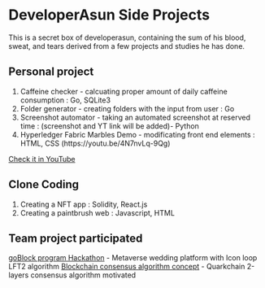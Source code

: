 # DeveloperAsun Side Projects
This is a secret box of developerasun, containing the sum of his blood, sweat, and tears derived from a few projects and studies he has done. 

## Personal project
<ol>
<li>Caffeine checker - calcuating proper amount of daily caffeine consumption : Go, SQLite3 </li>
<li>Folder generator - creating folders with the input from user : Go </li>
<li>Screenshot automator - taking an automated screenshot at reserved time : (screenshot and YT link will be added)- Python </li>
<li>Hyperledger Fabric Marbles Demo - modificating front end elements : HTML, CSS (https://youtu.be/4N7nvLq-9Qg) </li>
</ol>

[Check it in YouTube](https://www.youtube.com/playlist?list=PLXgNzUP3l3KW7roDf6ciH14V9xkkF0tbK)


## Clone Coding
<ol>
<li>Creating a NFT app : Solidity, React.js</li>
<li>Creating a paintbrush web : Javascript, HTML</li>
</ol>
 
## Team project participated
[goBlock program Hackathon](https://1drv.ms/p/s!AtfkTrM2j9UvlGo-LexXUWe709rg?e=loJnDu) - Metaverse wedding platform with Icon loop LFT2 algorithm 
[Blockchain consensus algorithm concept](https://github.com/designerasun/golang/blob/master/PoSN/demo/demo.go) - Quarkchain 2-layers consensus algorithm motivated

